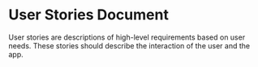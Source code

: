 # User Stories Document

User stories are descriptions of high-level requirements based on user needs. These stories should describe the interaction of the user and the app.